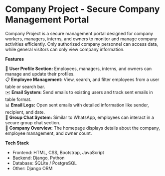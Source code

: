 <h1><strong>Company Project - Secure Company Management Portal</strong></h1>

Company Project is a secure management portal designed for company workers, managers, interns, and owners to monitor and manage company activities efficiently. Only authorized company personnel can access data, while general visitors can only view company information.

<b>Features</b>

👤 **User Profile Section:** Employees, managers, interns, and owners can manage and update their profiles.  
📋 **Employee Management:** View, search, and filter employees from a user table or search bar.  
✉️ **Email System:** Send emails to existing users and track sent emails in table format.  
📊 **Email Logs:** Open sent emails with detailed information like sender, recipient, and date.  
💬 **Group Chat System:** Similar to WhatsApp, employees can interact in a secure group chat section.  
🏢 **Company Overview:** The homepage displays details about the company, employee management, and owner count.

<b>Tech Stack</b>
<ul>
<li>Frontend: HTML, CSS, Bootstrap, JavaScript</li>
<li>Backend: Django, Python</li>
<li>Database: SQLite / PostgreSQL</li>
<li>Other: Django ORM</li>
</ul>
